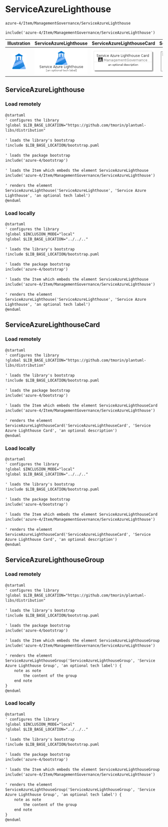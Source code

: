 # ServiceAzureLighthouse


```text
azure-4/Item/ManagementGovernance/ServiceAzureLighthouse
```

```text
include('azure-4/Item/ManagementGovernance/ServiceAzureLighthouse')
```



| Illustration | ServiceAzureLighthouse | ServiceAzureLighthouseCard | ServiceAzureLighthouseGroup |
| :---: | :---: | :---: | :---: |
| ![illustration for Illustration](../../../azure-4/Item/ManagementGovernance/ServiceAzureLighthouse.png) | ![illustration for ServiceAzureLighthouse](../../../azure-4/Item/ManagementGovernance/ServiceAzureLighthouse.Local.png) | ![illustration for ServiceAzureLighthouseCard](../../../azure-4/Item/ManagementGovernance/ServiceAzureLighthouseCard.Local.png) | ![illustration for ServiceAzureLighthouseGroup](../../../azure-4/Item/ManagementGovernance/ServiceAzureLighthouseGroup.Local.png) |




## ServiceAzureLighthouse

### Load remotely
```plantuml
@startuml
' configures the library
!global $LIB_BASE_LOCATION="https://github.com/tmorin/plantuml-libs/distribution"

' loads the library's bootstrap
!include $LIB_BASE_LOCATION/bootstrap.puml

' loads the package bootstrap
include('azure-4/bootstrap')

' loads the Item which embeds the element ServiceAzureLighthouse
include('azure-4/Item/ManagementGovernance/ServiceAzureLighthouse')

' renders the element
ServiceAzureLighthouse('ServiceAzureLighthouse', 'Service Azure Lighthouse', 'an optional tech label')
@enduml
```

### Load locally
```plantuml
@startuml
' configures the library
!global $INCLUSION_MODE="local"
!global $LIB_BASE_LOCATION="../../.."

' loads the library's bootstrap
!include $LIB_BASE_LOCATION/bootstrap.puml

' loads the package bootstrap
include('azure-4/bootstrap')

' loads the Item which embeds the element ServiceAzureLighthouse
include('azure-4/Item/ManagementGovernance/ServiceAzureLighthouse')

' renders the element
ServiceAzureLighthouse('ServiceAzureLighthouse', 'Service Azure Lighthouse', 'an optional tech label')
@enduml
```

## ServiceAzureLighthouseCard

### Load remotely
```plantuml
@startuml
' configures the library
!global $LIB_BASE_LOCATION="https://github.com/tmorin/plantuml-libs/distribution"

' loads the library's bootstrap
!include $LIB_BASE_LOCATION/bootstrap.puml

' loads the package bootstrap
include('azure-4/bootstrap')

' loads the Item which embeds the element ServiceAzureLighthouseCard
include('azure-4/Item/ManagementGovernance/ServiceAzureLighthouse')

' renders the element
ServiceAzureLighthouseCard('ServiceAzureLighthouseCard', 'Service Azure Lighthouse Card', 'an optional description')
@enduml
```

### Load locally
```plantuml
@startuml
' configures the library
!global $INCLUSION_MODE="local"
!global $LIB_BASE_LOCATION="../../.."

' loads the library's bootstrap
!include $LIB_BASE_LOCATION/bootstrap.puml

' loads the package bootstrap
include('azure-4/bootstrap')

' loads the Item which embeds the element ServiceAzureLighthouseCard
include('azure-4/Item/ManagementGovernance/ServiceAzureLighthouse')

' renders the element
ServiceAzureLighthouseCard('ServiceAzureLighthouseCard', 'Service Azure Lighthouse Card', 'an optional description')
@enduml
```

## ServiceAzureLighthouseGroup

### Load remotely
```plantuml
@startuml
' configures the library
!global $LIB_BASE_LOCATION="https://github.com/tmorin/plantuml-libs/distribution"

' loads the library's bootstrap
!include $LIB_BASE_LOCATION/bootstrap.puml

' loads the package bootstrap
include('azure-4/bootstrap')

' loads the Item which embeds the element ServiceAzureLighthouseGroup
include('azure-4/Item/ManagementGovernance/ServiceAzureLighthouse')

' renders the element
ServiceAzureLighthouseGroup('ServiceAzureLighthouseGroup', 'Service Azure Lighthouse Group', 'an optional tech label') {
    note as note
        the content of the group
    end note
}
@enduml
```

### Load locally
```plantuml
@startuml
' configures the library
!global $INCLUSION_MODE="local"
!global $LIB_BASE_LOCATION="../../.."

' loads the library's bootstrap
!include $LIB_BASE_LOCATION/bootstrap.puml

' loads the package bootstrap
include('azure-4/bootstrap')

' loads the Item which embeds the element ServiceAzureLighthouseGroup
include('azure-4/Item/ManagementGovernance/ServiceAzureLighthouse')

' renders the element
ServiceAzureLighthouseGroup('ServiceAzureLighthouseGroup', 'Service Azure Lighthouse Group', 'an optional tech label') {
    note as note
        the content of the group
    end note
}
@enduml
```

